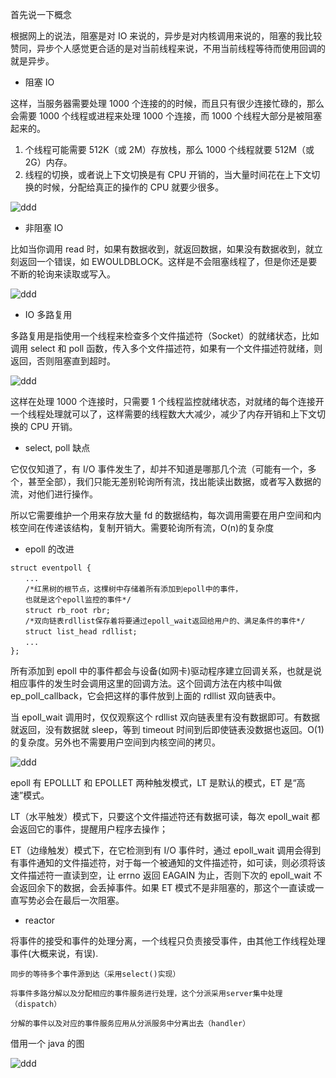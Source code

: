 首先说一下概念

根据网上的说法，阻塞是对 IO 来说的，异步是对内核调用来说的，阻塞的我比较赞同，异步个人感觉更合适的是对当前线程来说，不用当前线程等待而使用回调的就是异步。

- 阻塞 IO

这样，当服务器需要处理 1000 个连接的的时候，而且只有很少连接忙碌的，那么会需要 1000 个线程或进程来处理 1000 个连接，而 1000 个线程大部分是被阻塞起来的。

1. 个线程可能需要 512K（或 2M）存放栈，那么 1000 个线程就要 512M（或 2G）内存。
2. 线程的切换，或者说上下文切换是有 CPU 开销的，当大量时间花在上下文切换的时候，分配给真正的操作的 CPU 就要少很多。

![ddd](https://pic2.zhimg.com/80/16ef4bcfbd8319535edeb45f597dfc61_720w.jpg)

- 非阻塞 IO

比如当你调用 read 时，如果有数据收到，就返回数据，如果没有数据收到，就立刻返回一个错误，如 EWOULDBLOCK。这样是不会阻塞线程了，但是你还是要不断的轮询来读取或写入。

![ddd](https://pic3.zhimg.com/80/2cb0550b87ca28336d0411e58b45b013_720w.jpg)

- IO 多路复用

多路复用是指使用一个线程来检查多个文件描述符（Socket）的就绪状态，比如调用 select 和 poll 函数，传入多个文件描述符，如果有一个文件描述符就绪，则返回，否则阻塞直到超时。

![ddd](https://pic3.zhimg.com/80/9155e2307879cd7ce515e7a997b9d532_720w.jpg)

这样在处理 1000 个连接时，只需要 1 个线程监控就绪状态，对就绪的每个连接开一个线程处理就可以了，这样需要的线程数大大减少，减少了内存开销和上下文切换的 CPU 开销。

- select, poll 缺点

它仅仅知道了，有 I/O 事件发生了，却并不知道是哪那几个流（可能有一个，多个，甚至全部），我们只能无差别轮询所有流，找出能读出数据，或者写入数据的流，对他们进行操作。

所以它需要维护一个用来存放大量 fd 的数据结构，每次调用需要在用户空间和内核空间在传递该结构，复制开销大。需要轮询所有流，O(n)的复杂度

- epoll 的改进

```
struct eventpoll {
　　...
　　/*红黑树的根节点，这棵树中存储着所有添加到epoll中的事件，
　　也就是这个epoll监控的事件*/
　　struct rb_root rbr;
　　/*双向链表rdllist保存着将要通过epoll_wait返回给用户的、满足条件的事件*/
　　struct list_head rdllist;
　　...
};
```

所有添加到 epoll 中的事件都会与设备(如网卡)驱动程序建立回调关系，也就是说相应事件的发生时会调用这里的回调方法。这个回调方法在内核中叫做 ep_poll_callback，它会把这样的事件放到上面的 rdllist 双向链表中。

当 epoll_wait 调用时，仅仅观察这个 rdllist 双向链表里有没有数据即可。有数据就返回，没有数据就 sleep，等到 timeout 时间到后即使链表没数据也返回。O(1)的复杂度。另外也不需要用户空间到内核空间的拷贝。

![ddd](https://img-blog.csdnimg.cn/20181108145440376.png?x-oss-process=image/watermark,type_ZmFuZ3poZW5naGVpdGk,shadow_10,text_aHR0cHM6Ly9ibG9nLmNzZG4ubmV0L2RhYWlrdWFpY2h1YW4=,size_16,color_FFFFFF,t_70)

epoll 有 EPOLLLT 和 EPOLLET 两种触发模式，LT 是默认的模式，ET 是“高速”模式。

LT（水平触发）模式下，只要这个文件描述符还有数据可读，每次 epoll_wait 都会返回它的事件，提醒用户程序去操作；

ET（边缘触发）模式下，在它检测到有 I/O 事件时，通过 epoll_wait 调用会得到有事件通知的文件描述符，对于每一个被通知的文件描述符，如可读，则必须将该文件描述符一直读到空，让 errno 返回 EAGAIN 为止，否则下次的 epoll_wait 不会返回余下的数据，会丢掉事件。如果 ET 模式不是非阻塞的，那这个一直读或一直写势必会在最后一次阻塞。

- reactor

将事件的接受和事件的处理分离，一个线程只负责接受事件，由其他工作线程处理事件(大概来说，有误).

```
同步的等待多个事件源到达（采用select()实现）

将事件多路分解以及分配相应的事件服务进行处理，这个分派采用server集中处理（dispatch）

分解的事件以及对应的事件服务应用从分派服务中分离出去（handler）
```

借用一个 java 的图

![ddd](https://img2018.cnblogs.com/blog/1485398/201810/1485398-20181022232220631-1867817712.jpg)
